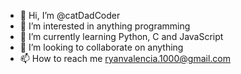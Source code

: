 - 👋 Hi, I’m @catDadCoder
- 👀 I’m interested in anything programming
- 🌱 I’m currently learning Python, C and JavaScript
- 💞️ I’m looking to collaborate on anything
- 📫 How to reach me ryanvalencia.1000@gmail.com

<!---
catDadCoder/catDadCoder is a ✨ special ✨ repository because its `README.md` (this file) appears on your GitHub profile.
You can click the Preview link to take a look at your changes.
--->
